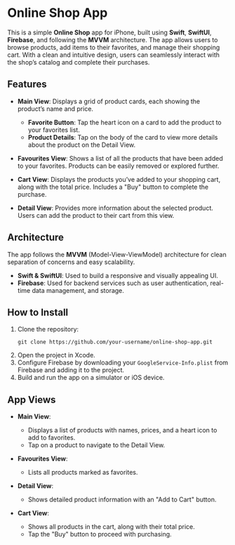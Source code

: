 

# Online Shop App

This is a simple **Online Shop** app for iPhone, built using **Swift**, **SwiftUI**, **Firebase**, and following the **MVVM** architecture. The app allows users to browse products, add items to their favorites, and manage their shopping cart. With a clean and intuitive design, users can seamlessly interact with the shop’s catalog and complete their purchases.

## Features

- **Main View**: Displays a grid of product cards, each showing the product’s name and price. 
    - **Favorite Button**: Tap the heart icon on a card to add the product to your favorites list.
    - **Product Details**: Tap on the body of the card to view more details about the product on the Detail View.
    
- **Favourites View**: Shows a list of all the products that have been added to your favorites. Products can be easily removed or explored further.

- **Cart View**: Displays the products you’ve added to your shopping cart, along with the total price. Includes a "Buy" button to complete the purchase.

- **Detail View**: Provides more information about the selected product. Users can add the product to their cart from this view.

## Architecture

The app follows the **MVVM** (Model-View-ViewModel) architecture for clean separation of concerns and easy scalability. 

- **Swift & SwiftUI**: Used to build a responsive and visually appealing UI.
- **Firebase**: Used for backend services such as user authentication, real-time data management, and storage.

## How to Install

1. Clone the repository:
   ```
   git clone https://github.com/your-username/online-shop-app.git
   ```
2. Open the project in Xcode.
3. Configure Firebase by downloading your `GoogleService-Info.plist` from Firebase and adding it to the project.
4. Build and run the app on a simulator or iOS device.

## App Views

- **Main View**: 
    - Displays a list of products with names, prices, and a heart icon to add to favorites.
    - Tap on a product to navigate to the Detail View.
  
- **Favourites View**: 
    - Lists all products marked as favorites.
  
- **Detail View**: 
    - Shows detailed product information with an "Add to Cart" button.

- **Cart View**: 
    - Shows all products in the cart, along with their total price.
    - Tap the "Buy" button to proceed with purchasing.

